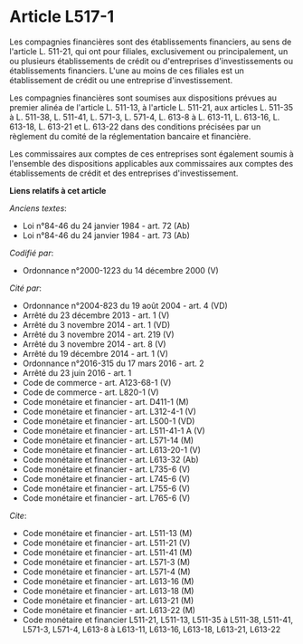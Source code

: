 # Article L517-1

Les compagnies financières sont des établissements financiers, au sens de l'article L. 511-21, qui ont pour filiales,
exclusivement ou principalement, un ou plusieurs établissements de crédit ou d'entreprises d'investissements ou
établissements financiers. L'une au moins de ces filiales est un établissement de crédit ou une entreprise d'investissement.

Les compagnies financières sont soumises aux dispositions prévues au premier alinéa de l'article L. 511-13, à l'article L.
511-21, aux articles L. 511-35 à L. 511-38, L. 511-41, L. 571-3, L. 571-4, L. 613-8 à L. 613-11, L. 613-16, L. 613-18, L.
613-21 et L. 613-22 dans des conditions précisées par un règlement du comité de la réglementation bancaire et financière.

Les commissaires aux comptes de ces entreprises sont également soumis à l'ensemble des dispositions applicables aux
commissaires aux comptes des établissements de crédit et des entreprises d'investissement.

**Liens relatifs à cet article**

_Anciens textes_:

  - Loi n°84-46 du 24 janvier 1984 - art. 72 (Ab)
  - Loi n°84-46 du 24 janvier 1984 - art. 73 (Ab)

_Codifié par_:

  - Ordonnance n°2000-1223 du 14 décembre 2000 (V)

_Cité par_:

  - Ordonnance n°2004-823 du 19 août 2004 - art. 4 (VD)
  - Arrêté du 23 décembre 2013 - art. 1 (V)
  - Arrêté du 3 novembre 2014 - art. 1 (VD)
  - Arrêté du 3 novembre 2014 - art. 219 (V)
  - Arrêté du 3 novembre 2014 - art. 8 (V)
  - Arrêté du 19 décembre 2014 - art. 1 (V)
  - Ordonnance n°2016-315 du 17 mars 2016 - art. 2
  - Arrêté du 23 juin 2016 - art. 1
  - Code de commerce - art. A123-68-1 (V)
  - Code de commerce - art. L820-1 (V)
  - Code monétaire et financier - art. D411-1 (M)
  - Code monétaire et financier - art. L312-4-1 (V)
  - Code monétaire et financier - art. L500-1 (VD)
  - Code monétaire et financier - art. L511-41-1 A (V)
  - Code monétaire et financier - art. L571-14 (M)
  - Code monétaire et financier - art. L613-20-1 (V)
  - Code monétaire et financier - art. L613-32 (Ab)
  - Code monétaire et financier - art. L735-6 (V)
  - Code monétaire et financier - art. L745-6 (V)
  - Code monétaire et financier - art. L755-6 (V)
  - Code monétaire et financier - art. L765-6 (V)

_Cite_:

  - Code monétaire et financier - art. L511-13 (M)
  - Code monétaire et financier - art. L511-21 (V)
  - Code monétaire et financier - art. L511-41 (M)
  - Code monétaire et financier - art. L571-3 (M)
  - Code monétaire et financier - art. L571-4 (M)
  - Code monétaire et financier - art. L613-16 (M)
  - Code monétaire et financier - art. L613-18 (M)
  - Code monétaire et financier - art. L613-21 (M)
  - Code monétaire et financier - art. L613-22 (M)
  - Code monétaire et financier L511-21, L511-13, L511-35 à L511-38, L511-41, L571-3, L571-4, L613-8 à L613-11, L613-16, L613-18, L613-21, L613-22
